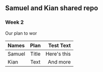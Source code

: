 ## Samuel and Kian shared repo


### Week 2

Our plan to wor

| Names    | Plan | Test Text     |
| :---        |    :----:   |          ---: |
| Samuel     | Title       | Here's this   |
| Kian   | Text        | And more      |

